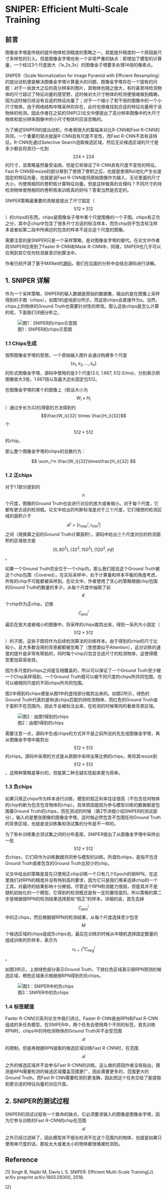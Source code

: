 # SNIPER: Efficient Multi-Scale Training

## 前言

图像金字塔是传统的提升物体检测精度的策略之一，其能提升精度的一个原因是尺寸多样性的引入。但是图像金字塔也有一个非常严重的缺点：即增加了模型的计算量，一个经过3个尺度放大（1x,2x,3x）的图像金子塔要多处理14倍的像素点。

SNIPER（Scale Normalization for Image Pyramid with Efficient Resampling）的提出动机便是解决图像金字塔计算量大的问题，图像金字塔存在一个固有的问题：对于一张放大之后的高分辨率的图片，其物体也随之放大，有时甚至待检测物体的尺寸超过了特征向量的感受野，这时候对大尺寸物体的检测便很难做到精确，因为这时候已经没有合适的特征向量了；对于一个缩小了若干倍的图像中的一个小尺寸物体，由于网络结构中降采样的存在，此时也很难找到合适的特征向量用于该物体的检测。因此作者在之前的SNIP\[2\]论文中便提出了高分辨率图像中的大尺寸物体和低分辨率图像中的小尺寸物体时应该忽略的。

为了阐述SNIPER的提出动机，作者用很大的篇幅来对比R-CNN和Fast R-CNN的异同，一个重要的观点就是R-CNN具有尺度不变性，而Fast R-CNN不具有该特征。R-CNN先通过Selective Search选取候选区域，然后无论候选区域的尺寸是多少都会将其归一化到$$224\times224$$的尺寸，该策略虽然备受诟病，但是它却保证了R-CNN具有尺度不变性的特征。Fast R-CNN将resize的部分移到了使用了卷积之后，也就是使用RoI池化产生长度固定的特征向量，也就是说Fast R-CNN是将原始图像作为输入，无论里面的尺寸大小，均使用相同的卷积核计算特征向量。但是这样做真的合理吗？不同尺寸的待检测物体使用相同的卷积核来训练真的好吗？答案当然是否定的。

SNIPER策略最重要的贡献是提出了尺寸固定（$$512 \times 512$$）的chips的东西，chips是图像金子塔中某个尺度图像的一个子图。chips有正负之分，其中正chip中包含了很多尺寸合适的标注样本，而负chip则不包含标注样本或者如第二段中所阐述的包含的样本不适合这个尺度的图像。

需要注意的是SNIPER只是一个采样策略，是对图像金字塔的替代。在论文中作者将SNIPER应用到了Faster R-CNN和Mask R-CNN中，同理，SNIPER也几乎可以应用到其它任何检测甚至识别算法中。

作者已经开源了基于MXNet的[源码](https://github.com/mahyarnajibi/SNIPER)，我们在后面的分析中会结合源码进行讲解。

## 1. SNIPER 详解

作为一个采样策略，SNIPER的输入数据是原始的数据集，输出的是在图像上采样得到的子图（chips），如图1的虚线部分所示，而这些chips会直接作为s。当然，chips上的物体的Ground Truth也需要针对性的修改。那么这些chips是怎么计算的呢，下面我们详细分析之。

<figure>
<img src="/assets/SNIPER.png" alt="图1：SNIPER的chips示意图" />
<figcaption>图1：SNIPER的chips示意图</figcaption>
</figure>

### 1.1 Chips生成

按照图像金字塔的思想，一个原始输入图片会通过构建多个尺度$$\{s_1,s_2, ..., s_n\}$$的形式图像金字塔，源码中使用的是3个尺度(3.0, 1.667, 512.0/ms)，分别表示把图像放大3倍，1.667倍以及最大边长固定位512。

在图像金字塔的某个的图像上（假设大小为$$W_i\times H_i$$）通过步长为32的滑窗的方法得到约$$\frac{W_i}{32} \times \frac{H_i}{32}$$个$$512\times512$$的chip。

那么整个图像金字塔的chips的总数约为：

$$
\sum_i^n \frac{W_i}{32}\times\frac{H_i}{32}
$$

### 1.2 正chips

对于1.1部分提到的$$n$$个尺度，图像的Ground Truth也会进行对应的放大或者缩小。对于每个尺度，它都有更合适的检测框。论文中给出的判断标准是对于三个尺度，它们理想的检测区域的面积介于$$\mathcal{R}^i = [r_{max}^i, r_{min}^i]$$之间（用换算之前的Ground Truth计算面积），源码中给出三个尺度对应的检测面积的区域依次是$$(0, 80^2), (32^2, 150^2), (120^2, inf)$$。

如果一个Ground Truth完全位于一个chip内，那么我们就说这个Ground Truth被这个chip包围（Covered）。在实际采样中，处于计算量和样本平衡的角度考虑，所有的chip不可能都被采样到。在论文中，作者使用了贪心的策略根据chip包围的Ground Truth的数量的多少，从每个尺度中抽取了前$$K$$个chip作为正chip，记做$$C_{pos}^i$$

最后在放大或者缩小的图像中，将采样的chips裁剪出来，得到一系列大小固定（$$512\times512$$）的子图，这些子图将作为后续检测算法的训练样本。由于得到的chip的尺寸比较小，且大多数没用的背景都都被忽略了（思想类似于Attention），这对训练的速度的提升是非常有帮助的，同时每个chip只包含合适尺寸的检测物体，这使得模型更加容易收敛。

因为多尺度的chips之间是互相覆盖的，所以可以保证了一个Ground Truth至少被一个Chip采样得到，一个Ground Truth既可以被不同尺度的chips所共同包围，也可以被相同尺度的不同chips所共同包围。

图2中得到的chips便是从图1中的虚线部分裁剪出来的。如图2所示，绿色的Ground Truth代表的是和该chips匹配的待检测物体，而红色的Ground Truth由于面积不在范围内，因此不会被标注出来，在检测的时候等同的看做背景区域。

<figure>
<img src="/assets/SNIPER_2.jpeg" alt="图2：由图1得到的chips" />
<figcaption>图2：由图1得到的chips</figcaption>
</figure>

需要注意一点，源码中生成chips的方式并不是之前所说的先生成图像金字塔，再从图像金字塔中裁剪出$$512\times512$$的chips。源码中采用的方式是从原图中采样出等比例的chips，再将其resize到$$512\times512$$。这两种策略是等价的，但是第二种无疑实现起来更为简单。

### 1.3 负chips

如果只用正chips作为样本进行训练，模型的假正利率往往很高（不包含任何物体的chip判断为包含包含物体的chip）。具体原因是因为参与模型训练的数据都是包围着Ground Truth的chips，而在测试的时候（第2节详细介绍SNIPER的测试部分），输入的是整张图像的图像金字塔，这时候必然包含不包围任何Ground Truth的背景区域，也就是说训练集和测试集的分布是不一样的。

为了弥补训练集合测试集之间的分布差距，SNIPER提出了从图像金字塔中采样出一批$$512\times512$$负chips，它们将作为训练数据共同参与模型的训练。所谓负chips，是指不包含Ground Truth或者包含的Ground Truth比较少的chip。

论文中给出的策略是首先只使用正chip训练一个只有几个Epoch的弱RPN。在这里我们对RPN的精度并没有特别高的要求，因为它只是我们用来选择chip的一个工具，对最终的结果影响十分微弱。尽管这个RPN检测能力很弱，但是其并不是随机初始化的一个模型，它得到的检测框还是有一定的置信度的。所以策略的第二步是根据弱RPN的检测结果选择那些“假正“的样本。详细的说，首先去掉$$C_{pos}^i$$中的正chips，然后根据弱RPN的检测结果，从每个尺度选择至少包含$$M$$个候选区域的chips组成负chips池，最后在训练的时候从中随机选择固定数量的组成训练的负样本，表示为$$\cup_{i=1}^n C_{neg}^i$$。

如图3所示，上排绿色部分表示Ground Truth，下排红色区域表示弱RPN预测的候选区域，橙色区域表示根据弱RPN得到的负chips。

<figure>
<img src="/assets/SNIPER_3.png" alt="图3：SNIPER中的负chips" />
<figcaption>图3：SNIPER中的负chips</figcaption>
</figure>

### 1.4 标签赋值

Faster R-CNN\[3\]系列论文中我们讲过，Faster R-CNN是由RPN和Fast R-CNN组成的多任务模型，在SNIPER中，两个任务会使用两个不同的标签，首先训练RPN时，chips中的待检测物体的Ground Truth并不会受范围$$\mathcal{R}$$的限制。但是再根据RPN提取的候选区域训练Fast R-CNN时，在范围$$\mathcal{R}$$之外的候选区域并不会参与Fast R-CNN的训练。这么做的原因作者没有指出，猜测是RPN需要检测的候选区域覆盖范围更广，因此需要更多的，范围更大的Ground Truth。而Fast R-CNN需要检测的更准确，因此把这个任务交给了能提取到更合适的特征向量的对应尺度。

## 2. SNIPER的测试过程

SNIPER的测试过程有一个致命的缺点，它必须要求输入的图像是图像金字塔，因为它参与训练的Fast R-CNN的chip在范围$$\mathcal{R}$$之外已经过滤掉了，因此模型并不擅长检测不在这个范围内的物体，也就是如果只使用单尺度的话，那些太大或者太小的物体都很难被检测到。



## Reference

\[1\] Singh B, Najibi M, Davis L S. SNIPER: Efficient Multi-Scale Training\[J\]. arXiv preprint arXiv:1805.09300, 2018.

\[2\]

